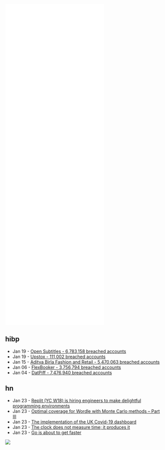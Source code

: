 ![Metrics](https://raw.githubusercontent.com/phixion/phixion/master/metrics.svg)

## hibp

<!--
for https://github.com/phixion/phixion/blob/main/.github/workflows/feeds.yml
-->
<!--START_SECTION:haveibeenpwnd-->
- Jan 19 - [Open Subtitles - 6,783,158 breached accounts](https://haveibeenpwned.com/PwnedWebsites#OpenSubtitles)
- Jan 19 - [Upstox - 111,002 breached accounts](https://haveibeenpwned.com/PwnedWebsites#Upstox)
- Jan 15 - [Aditya Birla Fashion and Retail - 5,470,063 breached accounts](https://haveibeenpwned.com/PwnedWebsites#ABFRL)
- Jan 06 - [FlexBooker - 3,756,794 breached accounts](https://haveibeenpwned.com/PwnedWebsites#FlexBooker)
- Jan 04 - [DatPiff - 7,476,940 breached accounts](https://haveibeenpwned.com/PwnedWebsites#DatPiff)
<!--END_SECTION:haveibeenpwnd-->

## hn

<!--
for https://github.com/phixion/phixion/blob/main/.github/workflows/feeds.yml
-->
<!--START_SECTION:hn-->
- Jan 23 - [Replit (YC W18) is hiring engineers to make delightful programming environments](https://replit.com/careers)
- Jan 23 - [Optimal coverage for Wordle with Monte Carlo methods – Part III](https://bytepawn.com/optimal-coverage-for-wordle-with-monte-carlo-methods-part-iii.html)
- Jan 23 - [The implementation of the UK Covid-19 dashboard](https://techcommunity.microsoft.com/t5/azure-database-for-postgresql/uk-covid-19-dashboard-built-using-postgres-and-citus-for/ba-p/3036276)
- Jan 23 - [The clock does not measure time; it produces it](https://www.noemamag.com/the-tyranny-of-time/)
- Jan 23 - [Go is about to get faster](https://dominictobias.medium.com/go-is-about-to-get-a-whole-lot-faster-a50c1e7d60b9)
<!--END_SECTION:hn-->

<!--
for https://yhype.me
-->
![](https://hit.yhype.me/github/profile?user_id=13013670)
